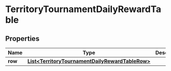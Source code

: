 

# TerritoryTournamentDailyRewardTable


## Properties

| Name | Type | Description | Notes |
|------------ | ------------- | ------------- | -------------|
|**row** | [**List&lt;TerritoryTournamentDailyRewardTableRow&gt;**](TerritoryTournamentDailyRewardTableRow.md) |  |  [optional] |



